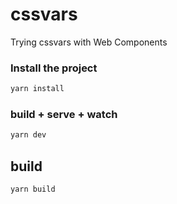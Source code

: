 # cssvars

Trying cssvars with Web Components

### Install the project
```bash
yarn install
```

### build + serve + watch

```bash
yarn dev
```

## build
```bash
yarn build
```
